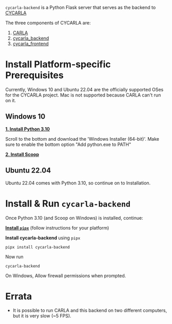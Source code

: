 `cycarla-backend` is a Python Flask server that serves as the backend to [CYCARLA](https://github.com/tensorturtle/cycarla)

The three components of CYCARLA are:
1. [CARLA](https://github.com/carla-simulator/carla)
2. [cycarla_backend](https://github.com/tensorturtle/cycarla/tree/main/cycarla-backend)
3. [cycarla_frontend](https://github.com/tensorturtle/cycarla/tree/main/cycarla-frontend)

# Install Platform-specific Prerequisites

Currently, Windows 10 and Ubuntu 22.04 are the officially supported OSes for the CYCARLA project. Mac is not supported because CARLA can't run on it.

## Windows 10

[**1. Install Python 3.10**](https://www.python.org/downloads/release/python-31011)

Scroll to the bottom and download the 'Windows Installer (64-bit)'.
Make sure to enable the bottom option "Add python.exe to PATH"

[**2. Install Scoop**](https://scoop.sh/)

## Ubuntu 22.04

Ubuntu 22.04 comes with Python 3.10, so continue on to Installation.

# Install & Run `cycarla-backend`

Once Python 3.10 (and Scoop on Windows) is installed, continue:

[**Install `pipx`**](https://github.com/pypa/pipx#install-pipx) (follow instructions for your platform)

**Install cycarla-backend** using `pipx`
```
pipx install cycarla-backend
```

Now run 

```
cycarla-backend
```

On Windows, Allow firewall permissions when prompted.


# Errata

+ It is possible to run CARLA and this backend on two different computers, but it is very slow (~5 FPS).
